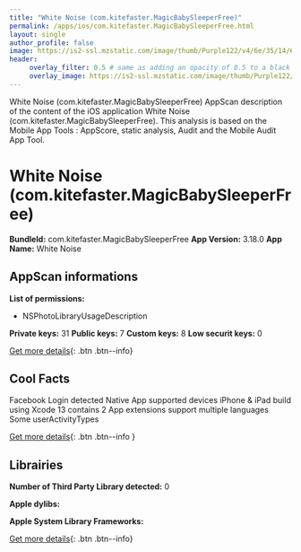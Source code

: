 ```yaml
---
title: "White Noise (com.kitefaster.MagicBabySleeperFree)"
permalink: /apps/ios/com.kitefaster.MagicBabySleeperFree.html
layout: single
author_profile: false
image: https://is2-ssl.mzstatic.com/image/thumb/Purple122/v4/6e/35/14/6e3514fb-a0b1-a5cb-61ea-4e829b2ce66e/AppIconFree-0-0-1x_U007emarketing-0-0-0-10-0-0-sRGB-0-0-0-GLES2_U002c0-512MB-85-220-0-0.png/512x512bb.jpg
header: 
     overlay_filter: 0.5 # same as adding an opacity of 0.5 to a black background
     overlay_image: https://is2-ssl.mzstatic.com/image/thumb/Purple122/v4/6e/35/14/6e3514fb-a0b1-a5cb-61ea-4e829b2ce66e/AppIconFree-0-0-1x_U007emarketing-0-0-0-10-0-0-sRGB-0-0-0-GLES2_U002c0-512MB-85-220-0-0.png/512x512bb.jpg
---
```

White Noise (com.kitefaster.MagicBabySleeperFree) AppScan description of the content of the iOS application White Noise (com.kitefaster.MagicBabySleeperFree). This analysis is based on the Mobile App Tools : AppScore, static analysis, Audit and the Mobile Audit App Tool.

# White Noise (com.kitefaster.MagicBabySleeperFree)

**BundleId:** com.kitefaster.MagicBabySleeperFree
**App Version:** 3.18.0
**App Name:** White Noise


## AppScan informations 

**List of permissions:** 
- NSPhotoLibraryUsageDescription
  
  
**Private keys:** 31
**Public keys:** 7
**Custom keys:** 8
**Low securit keys:** 0
  
[Get more details](/pricing.html){: .btn .btn--info}

## Cool Facts

Facebook Login detected
Native App
supported devices iPhone & iPad
build using Xcode 13
contains 2 App extensions
support multiple languages
Some userActivityTypes
  
[Get more details](/pricing.html){: .btn .btn--info }

## Librairies 
**Number of Third Party Library detected:** 0


**Apple dylibs:**


**Apple System Library Frameworks:**


  
[Get more details](/pricing.html){: .btn .btn--info}

